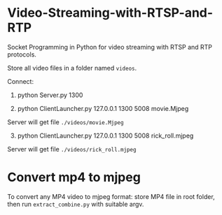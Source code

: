 # Video-Streaming-with-RTSP-and-RTP
Socket Programming in Python for video streaming with RTSP and RTP protocols.

Store all video files in a folder named `videos`. 

Connect:
1. python Server.py 1300

2. python ClientLauncher.py 127.0.0.1 1300 5008 movie.Mjpeg

Server will get file `./videos/movie.Mjpeg`

3. python ClientLauncher.py 127.0.0.1 1300 5008 rick_roll.mjpeg

Server will get file `./videos/rick_roll.mjpeg`

# Convert mp4 to mjpeg

To convert any MP4 video to mjpeg format: store MP4 file in root folder, then run `extract_combine.py` with suitable argv.